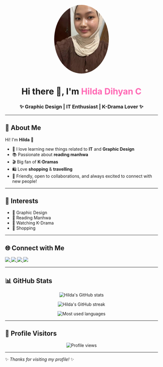 <!-- PROFILE HEADER -->
<p align="center">
  <img src="hield.jpg" width="180" style="border-radius:50%" alt="Hilda Dihyan C"/>
</p>

<h1 align="center">Hi there 👋, I'm <span style="color:#ff69b4">Hilda Dihyan C</span></h1>
<h3 align="center">✨ Graphic Design | IT Enthusiast | K-Drama Lover ✨</h3>

---

## 🌸 About Me
Hi! I'm **Hilda** 🌼  
- 🌱 I love learning new things related to **IT** and **Graphic Design**  
- 📚 Passionate about **reading manhwa**  
- 🎬 Big fan of **K-Dramas**  
- 🛍️ Love **shopping** & **travelling**  
- 🤝 Friendly, open to collaborations, and always excited to connect with new people!  

---

## 💖 Interests
- 🎨 Graphic Design  
- 📖 Reading Manhwa  
- 🎥 Watching K-Drama  
- 🛒 Shopping  

---

## 🌐 Connect with Me
<p align="left">
  <a href="https://youtube.com/@haelora" target="_blank">
    <img src="https://img.shields.io/badge/YouTube-FF0000?style=for-the-badge&logo=youtube&logoColor=white"/>
  </a>
  <a href="https://facebook.com/hadece" target="_blank">
    <img src="https://img.shields.io/badge/Facebook-1877F2?style=for-the-badge&logo=facebook&logoColor=white"/>
  </a>
  <a href="https://tiktok.com/@byeonel" target="_blank">
    <img src="https://img.shields.io/badge/TikTok-000000?style=for-the-badge&logo=tiktok&logoColor=white"/>
  </a>
  <a href="https://instagram.com/hlddhyn" target="_blank">
    <img src="https://img.shields.io/badge/Instagram-E4405F?style=for-the-badge&logo=instagram&logoColor=white"/>
  </a>
</p>

---

## 📊 GitHub Stats
<p align="center">
  <img src="https://github-readme-stats.vercel.app/api?username=hildadc&show_icons=true&theme=radical" alt="Hilda's GitHub stats"/>
</p>

<p align="center">
  <img src="https://github-readme-streak-stats.herokuapp.com/?user=hildadc&theme=radical" alt="Hilda's GitHub streak"/>
</p>

<p align="center">
  <img src="https://github-readme-stats.vercel.app/api/top-langs/?username=hildadc&layout=compact&theme=radical" alt="Most used languages"/>
</p>

---

## 👀 Profile Visitors
<p align="center">
  <img src="https://komarev.com/ghpvc/?username=hildadc&color=ff69b4&style=for-the-badge" alt="Profile views"/>
</p>

---

✨ *Thanks for visiting my profile!* ✨
